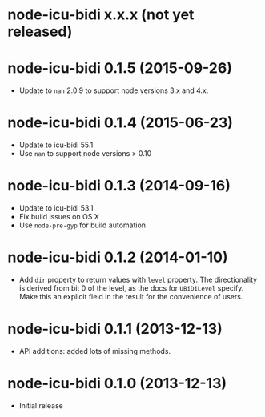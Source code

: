 # node-icu-bidi x.x.x (not yet released)

# node-icu-bidi 0.1.5 (2015-09-26)
* Update to `nan` 2.0.9 to support node versions 3.x and 4.x.

# node-icu-bidi 0.1.4 (2015-06-23)
* Update to icu-bidi 55.1
* Use `nan` to support node versions > 0.10

# node-icu-bidi 0.1.3 (2014-09-16)
* Update to icu-bidi 53.1
* Fix build issues on OS X
* Use `node-pre-gyp` for build automation

# node-icu-bidi 0.1.2 (2014-01-10)
* Add `dir` property to return values with `level` property.
  The directionality is derived from bit 0 of the level, as the docs for
  `UBiDiLevel` specify.  Make this an explicit field in the result for the
  convenience of users.

# node-icu-bidi 0.1.1 (2013-12-13)
* API additions: added lots of missing methods.

# node-icu-bidi 0.1.0 (2013-12-13)
* Initial release
